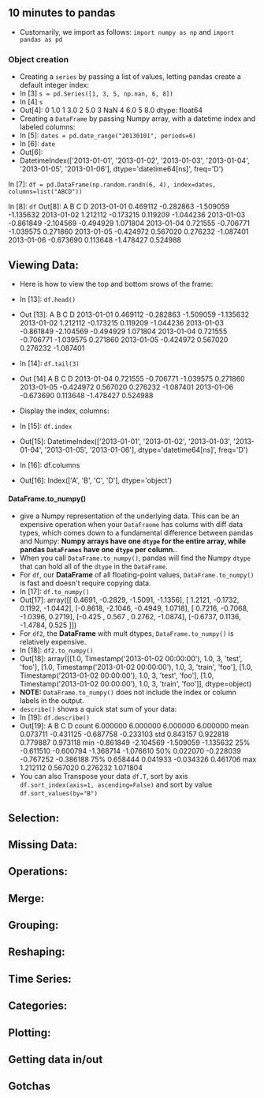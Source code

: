 ## 10 minutes to pandas
- Customarily, we import as follows: `import numpy as np` and `import pandas as pd`

### Object creation
- Creating a `series` by passing a list of values, letting pandas create a default integer index:
- In [3] `s = pd.Series([1, 3, 5, np.nan, 6, 8])`
- In [4] `s`
- Out[4]:
0   1.0
1   3.0
2   5.0
3   NaN
4   6.0
5   8.0
dtype: float64
- Creating a `DataFrame` by passing Numpy array, with a datetime index and labeled columns:
- In [5]: `dates = pd.date_range("20130101", periods=6)`
- In [6]: `date`
- Out[6]:
- DatetimeIndex(['2013-01-01', '2013-01-02', '2013-01-03', '2013-01-04',
               '2013-01-05', '2013-01-06'],
              dtype='datetime64[ns]', freq='D')

In [7]: `df = pd.DataFrame(np.random.randn(6, 4), index=dates, columns=list("ABCD"))`

In [8]: `df`
Out[8]: 
                   A         B         C         D
2013-01-01  0.469112 -0.282863 -1.509059 -1.135632
2013-01-02  1.212112 -0.173215  0.119209 -1.044236
2013-01-03 -0.861849 -2.104569 -0.494929  1.071804
2013-01-04  0.721555 -0.706771 -1.039575  0.271860
2013-01-05 -0.424972  0.567020  0.276232 -1.087401
2013-01-06 -0.673690  0.113648 -1.478427  0.524988

## Viewing Data:
- Here is how to view the top and bottom srows of the frame:
- In [13]: `df.head()`
- Out [13]: 
                   A         B         C         D
2013-01-01  0.469112 -0.282863 -1.509059 -1.135632
2013-01-02  1.212112 -0.173215  0.119209 -1.044236
2013-01-03 -0.861849 -2.104569 -0.494929  1.071804
2013-01-04  0.721555 -0.706771 -1.039575  0.271860
2013-01-05 -0.424972  0.567020  0.276232 -1.087401
- In [14]: `df.tail(3)`
- Out [14]
                   A         B         C         D
2013-01-04  0.721555 -0.706771 -1.039575  0.271860
2013-01-05 -0.424972  0.567020  0.276232 -1.087401
2013-01-06 -0.673690  0.113648 -1.478427  0.524988
- Display the index, columns:
- In [15]: `df.index`
- Out[15]: 
DatetimeIndex(['2013-01-01', '2013-01-02', '2013-01-03', '2013-01-04',
               '2013-01-05', '2013-01-06'],
              dtype='datetime64[ns]', freq='D')

- In [16]: df.columns
- Out[16]: Index(['A', 'B', 'C', 'D'], dtype='object')

#### DataFrame.to_numpy()
- give a Numpy representation of the underlying data. This can be an expensive operation when your `DataFraome` has colums with diff data types, which comes down to a fundamental difference between pandas and Numpy: **Numpy arrays have one `dtype` for the entire array, while pandas `DataFrames` have one `dtype` per column.**. 
- When you call `DataFrame.to_numpy()`, pandas will find the Numpy `dtype` that can hold all of the `dtype` in the `DataFrame`.
- For `df`, our **DataFrame** of all floating-point values, `DataFrame.to_numpy()` is fast and doesn't require copying data.
- In [17]: `df.to_numpy()`
- Out[17]: 
array([[ 0.4691, -0.2829, -1.5091, -1.1356],
       [ 1.2121, -0.1732,  0.1192, -1.0442],
       [-0.8618, -2.1046, -0.4949,  1.0718],
       [ 0.7216, -0.7068, -1.0396,  0.2719],
       [-0.425 ,  0.567 ,  0.2762, -1.0874],
       [-0.6737,  0.1136, -1.4784,  0.525 ]])
- For `df2`, the **DataFrame** with mult dtypes, `DataFrame.to_numpy()` is relatively expensive.
- In [18]: `df2.to_numpy()`
- Out[18]: 
array([[1.0, Timestamp('2013-01-02 00:00:00'), 1.0, 3, 'test', 'foo'],
       [1.0, Timestamp('2013-01-02 00:00:00'), 1.0, 3, 'train', 'foo'],
       [1.0, Timestamp('2013-01-02 00:00:00'), 1.0, 3, 'test', 'foo'],
       [1.0, Timestamp('2013-01-02 00:00:00'), 1.0, 3, 'train', 'foo']],
      dtype=object)
- **NOTE:** `DataFrame.to_numpy()` does not include the index or column labels in the output.
- `describe()` shows a quick stat sum of your data:
- In [19]: `df.describe()`
- Out[19]: 
              A         B         C         D
count  6.000000  6.000000  6.000000  6.000000
mean   0.073711 -0.431125 -0.687758 -0.233103
std    0.843157  0.922818  0.779887  0.973118
min   -0.861849 -2.104569 -1.509059 -1.135632
25%   -0.611510 -0.600794 -1.368714 -1.076610
50%    0.022070 -0.228039 -0.767252 -0.386188
75%    0.658444  0.041933 -0.034326  0.461706
max    1.212112  0.567020  0.276232  1.071804
- You can also Transpose your data `df.T`, sort by axis `df.sort_index(axis=1, ascending=False)` and sort by value `df.sort_values(by="B")`

## Selection:

## Missing Data:

## Operations:

## Merge:

## Grouping:

## Reshaping:

## Time Series:

## Categories:

## Plotting:

## Getting data in/out

## Gotchas